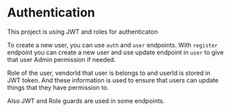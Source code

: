 # Authentication

This project is using JWT and roles for authenticaton

To create a new user, you can use `auth` and `user` endpoints. With `register` endpoint you can create a new user and use update endpoint in `user` to give that user Admin permission if needed.

Role of the user, vendorId that user is belongs to and userId is stored in JWT token. And these information is used to ensure that users can update things that they have permission to.

Also JWT and Role guards are used in some endpoints.